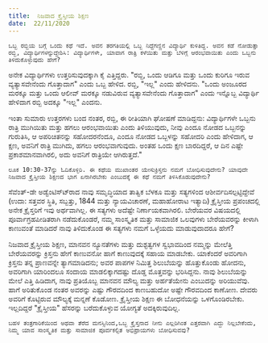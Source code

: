 ```yaml
---
title:  ನಿಜವಾದ ಕ್ರೈಸ್ತೀಯ ಶಿಕ್ಷಣ
date:  22/11/2020
---
```


`ಒಬ್ಬ ರಬ್ಬಿಯ ಬಗ್ಗೆ ಒಂದು ಕಥೆ ಇದೆ. ಅವನ ತರಗತಿಯಲ್ಲಿ ಒಬ್ಬ ನಿದ್ದೆಗಣ್ಣಿನ ವಿದ್ಯಾರ್ಥಿ ಕುಳಿತಿದ್ದ. ಅವನ ಕಡೆ ನೋಡುತ್ತಾ ರಬ್ಬಿ, ವಿದ್ಯಾರ್ಥಿಗಳನ್ನುದ್ದೇಶಿಸಿ: ವಿದ್ಯಾರ್ಥಿಗಳೇ, ಯಾವಾಗ ರಾತ್ರಿ ಕಳೆಯಿತು ಮತ್ತು ಬೆಳಿಗ್ಗೆ ಆರಂಭವಾಯಿತು ಎಂದು ಒಬ್ಬನು ತಿಳಿದುಕೊಳ್ಳುವುದು ಹೇಗೆ?`

ಅನೇಕ ವಿದ್ಯಾರ್ಥಿಗಳು ಉತ್ತರಿಸುವುದಕ್ಕಾಗಿ ಕೈ ಎತ್ತಿದ್ದರು. "ರಬ್ಬಿ, ಒಂದು ಆಡಿಗೂ ಮತ್ತು ಒಂದು ಕುರಿಗೂ ಇರುವ ವ್ಯತ್ಯಾಸವೇನೆಂದು ಗೊತ್ತಾದಾಗ" ಎಂದು ಒಬ್ಬ ಹೇಳಿದ. ರಬ್ಬಿ, "ಇಲ್ಲ" ಎಂದು ಹೇಳಿದನು. "ಒಂದು ಅಂಜೂರದ ಮರಕ್ಕೂ ಮತ್ತು ಒಂದು ಆಲೀವ್ ಮರಕ್ಕೂ ನಡುವಿರುವ ವ್ಯತ್ಯಾಸವೇನೆಂದು ಗೊತ್ತಾದಾಗ" ಎಂದು ಇನ್ನೊಬ್ಬ ವಿದ್ಯಾರ್ಥಿ ಹೇಳಿದಾಗ ರಬ್ಬಿ ಅದಕ್ಕೂ "ಇಲ್ಲ" ಎಂದನು.

ಇಂತಾ ಸುಮಾರು ಉತ್ತರಗಳು ಬಂದ ನಂತರ, ರಬ್ಬಿ, ಈ ರೀತಿಯಾಗಿ ಘೋಷಣೆ ಮಾಡಿದ್ದನು: ವಿದ್ಯಾರ್ಥಿಗಳೇ ಒಬ್ಬನು ರಾತ್ರಿ ಮುಗಿಯಿತು ಮತ್ತು ಹಗಲು ಆರಂಭವಾಯಿತು ಎಂದು ತಿಳಿಯುವುದು, ನೀವು ಎಂದೂ ನೋಡದ ಒಬ್ಬನನ್ನು ಗುರುತಿಸಿ, ಆ ಅಪರಿಚಿತನನ್ನು ಸಹೋದರನೆಂದೂ, ಎಂದೂ ನೋಡದ ಒಬ್ಬಳನ್ನು ಸಹೋದರಿ ಎಂದು ಹೇಳಿದಾಗ, ಆ ಕ್ಷಣ, ಅವನಿಗೆ ರಾತ್ರಿ ಮುಗಿದು, ಹಗಲು ಆರಂಭವಾಗುವುದು. ಅಂತಹ ಒಂದು ಕ್ಷಣ ಬಾರದಿದ್ದರೆ, ಆ ದಿನ ಎಷ್ಟೇ ಪ್ರಕಾಶಮಾನವಾಗಿರಲಿ, ಅದು ಅವನಿಗೆ ರಾತ್ರಿಯೇ ಆಗಿರುತ್ತದೆ."

`ಲೂಕ 10:30-37ನ್ನು ಓದಿಕೊಳ್ಳಿರಿ. ಈ ಕಥೆಯ ಮುಖಾಂತರ ಯೇಸುಕ್ರಿಸ್ತನು ನಮಗೆ ಬೋಧಿಸುವುದೇನು? ಯಾವುದೇ ನಿಜವಾದ ಕ್ರೈಸ್ತೀಯ ಶಿಕ್ಷಣದ ಭಾಗ ಏನಾಗಿರಬೇಕು ಎಂಬುದಕ್ಕೆ ಈ ಕಥೆ ನಮಗೆ ತಿಳಿಸಿಕೊಡುವುದೇನು?`

ಸೆವೆಂತ್-ಡೇ ಅಡ್ವೆಂಟಿಸ್ಟ್‍ರಾದ ನಾವು ಸಮೃದ್ಧಿಯಾದ ತಾತ್ವಿಕ ಬೆಳಕೂ ಮತ್ತು ಸತ್ಯಗಳಿಂದ ಆಶೀರ್ವದಿಸಲ್ಪಟ್ಟಿದ್ದೇವೆ (ಉದಾ: ಸತ್ತವರ ಸ್ಥಿತಿ, ಸಬ್ಬತ್ತು, 1844 ಮತ್ತು ನ್ಯಾಯವಿಚಾರಣೆ, ಮಹಾಹೋರಾಟ ಇತ್ಯಾದಿ) ಕ್ರೈಸ್ತೀಯ ಪ್ರಪಂಚದಲ್ಲಿ ಅನೇಕ ಕ್ರೈಸ್ತರಿಗೆ ಇವು ಅರ್ಥವಾಗಿಲ್ಲ. ಈ ಸತ್ಯಗಳು ಅದೆಷ್ಟೇ ನಿರ್ಣಾಯಕವಾಗಿರಲಿ. ಬೇರೆಯವರ ವಿಷಯದಲ್ಲಿ ಪೂರ್ವಾಗ್ರಹಪೀಡಿತರಾಗಿ ನಡೆದುಕೊಂಡರೆ, ನಮ್ಮ ಸಾಂಸ್ಕೃತಿಕ ಮತ್ತು ಸಾಮಾಜಿಕ ಒಲವುಗಳು ಬೇರೆಯವರನ್ನು ಕೀಳಾಗಿ ಕಾಣುವಂತೆ ಮಾಡಿದರೆ ನಾವು ತಿಳಿದುಕೊಂಡ ಈ ಸತ್ಯಗಳು ನಮಗೆ ಒಳ್ಳೆಯದು ಮಾಡುವುದಾದರೂ ಹೇಗೆ?

ನಿಜವಾದ ಕ್ರೈಸ್ತೀಯ ಶಿಕ್ಷಣ, ಮಾನವನ ನ್ಯೂನತೆಗಳು ಮತ್ತು ದುಶ್ಟತ್ವಗಳ ಸ್ವಭಾವದಿಂದ ನಮ್ಮನ್ನು ಮೇಲೆತ್ತಿ ಬೇರೆಯವರನ್ನು ಕ್ರಿಸ್ತನು ಹೇಗೆ ಕಾಣುವನೋ ಹಾಗೆ ಕಾಣುವುದಕ್ಕೆ ಸಹಾಯ ಮಾಡಬೇಕು. ಯಾಕೆಂದರೆ ಅವರಿಗಾಗಿ ಕ್ರಿಸ್ತನು ತನ್ನ ಪ್ರಾಣವನ್ನೇ ತ್ಯಾಗಮಾಡಿದನು; ಅವರ ಪಾಪಗಳ ನಿಮಿತ್ತ ಶಿಲುಬೆಯನ್ನು ಹೊತ್ತುಕೊಂಡು ಹೋದನು, ಅವರಿಗಾಗಿ ಯಾರಿಂದಲೂ ಸಂದಾಯ ಮಾಡಲಿಕ್ಕಾಗದಷ್ಟು ದೊಡ್ಡ ಮೊತ್ತವನ್ನು ಭರಿಸಿದ್ದನು. ನಾವು ಶಿಲುಬೆಯನ್ನು ಮೇಲೆ ಎತ್ತಿ ಹಿಡಿದಾಗ, ನಾವು ಪ್ರತಿಯೊಬ್ಬ ಮಾನವನ ಮೌಲ್ಯ ಮತ್ತು ಅರ್ಹತೆಯೇನು ಎಂಬುದನ್ನು ಅರಿಯುವೆವು. ಹಾಗೆ ಅರಿತುಕೊಂಡ ನಂತರ ಅವರನ್ನು ಎಷ್ಟು ಗೌರವದಿಂದ ಕಾಣಬಹುದೋ ಅಷ್ಟೇ ಗೌರವದಿಂದ ಕಾಣೋಣ. ದೇವರು ಅವರಿಗೆ ಕೊಟ್ಟಿರುವ ಮೌಲ್ಯಕ್ಕೆ ಮನ್ನಣೆ ಕೊಡೋಣ. ಕ್ರೈಸ್ತೀಯ ಶಿಕ್ಷಣ ಈ ಬೋಧನೆಯನ್ನು ಒಳಗೊಂಡಿರಬೇಕು. ಇಲ್ಲದಿದ್ದರೆ "ಕ್ರೈಸ್ತೀಯ" ಹೆಸರನ್ನು ಬರೆದುಕೊಳ್ಳುವ ಯೋಗ್ಯತೆ ಅದಕ್ಕಿರುವುದಿಲ್ಲ.

`ಬಹಳ ತಂತ್ರಗಾರಿಕೆಯಿಂದ ಅಥವಾ ತೆರೆದ ಮನಸ್ಸಿನಿಂದ,ಒಬ್ಬ ಕ್ರೈಸ್ತನಾದ ನೀನು ಎಲ್ಲರಿಗಿಂತ ಎತ್ತರವಾಗಿ ಎದ್ದು ನಿಲ್ಲಬೇಕೆಂದು, ನಿಮ್ಮ ಯಾವ ಸಾಂಸ್ಕೃತಿಕ ಮತ್ತು ಸಾಮಾಜಿಕ ಪೂರ್ವಕಲ್ಪಿತ ಅಭಿಪ್ರಾಯಗಳು ಬೋಧಿಸುವವು?`
